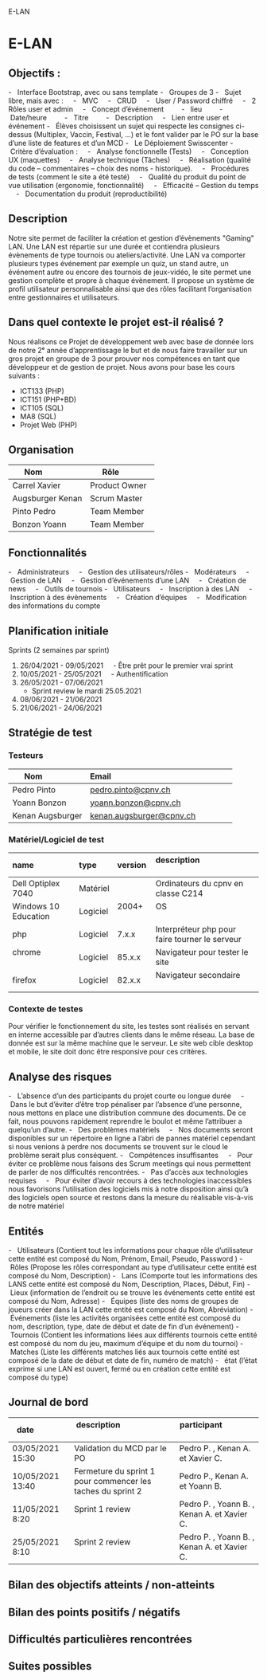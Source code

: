 E-LAN
# E-LAN

## Objectifs :

-   Interface Bootstrap, avec ou sans template
-   Groupes de 3
-   Sujet libre, mais avec :
    -   MVC
    -   CRUD
    -   User / Password chiffré
    -   2 Rôles user et admin
    -   Concept d’événement
        -   lieu
        -   Date/heure
        -   Titre
        -   Description
    -   Lien entre user et événement
-   Élèves choisissent un sujet qui respecte les consignes ci-dessus (Multiplex, Vaccin, Festival, …) et le font valider par le PO sur la base d’une liste de features et d’un MCD
-   Le Déploiement Swisscenter
-   Critère d’évaluation :
    -   Analyse fonctionnelle (Tests)
    -   Conception UX (maquettes)
    -   Analyse technique (Tâches)
    -   Réalisation (qualité du code – commentaires – choix des noms - historique).
    -   Procédures de tests (comment le site a été testé)
    -   Qualité du produit du point de vue utilisation (ergonomie, fonctionnalité)
    -   Efficacité – Gestion du temps
    -   Documentation du produit (reproductibilité)

## Description

Notre site permet de faciliter la création et gestion d’évènements "Gaming" LAN.
Une LAN est répartie sur une durée et contiendra plusieurs évènements de type tournois ou ateliers/activité.
Une LAN va comporter plusieurs types événement par exemple un quiz, un stand autre, un événement autre ou encore des tournois de jeux-vidéo,
le site permet une gestion complète et propre à chaque évènement.
Il propose un système de profil utilisateur personnalisable ainsi que des rôles facilitant l’organisation entre gestionnaires et utilisateurs.

## Dans quel contexte le projet est-il réalisé ?

Nous réalisons ce Projet de développement web avec base de donnée lors de notre 2ᵉ année d’apprentissage le but et de nous faire travailler sur un gros projet en groupe de 3 pour prouver nos compétences en tant que développeur et de gestion de projet.
Nous avons pour base les cours suivants :
- ICT133 (PHP)
- ICT151 (PHP+BD)
- ICT105 (SQL)
- MA8 (SQL)
- Projet Web (PHP)

## Organisation

| Nom              | Rôle          |
| ---------------- | ------------- |
| Carrel Xavier    | Product Owner |
| Augsburger Kenan | Scrum Master  |
| Pinto Pedro      | Team Member   |
| Bonzon Yoann     | Team Member   |

## Fonctionnalités

-   Administrateurs
    -   Gestion des utilisateurs/rôles
-   Modérateurs
    -   Gestion de LAN
    -   Gestion d’événements d’une LAN
    -   Création de news
    -   Outils de tournois
-   Utilisateurs
    -   Inscription à des LAN
    -   Inscription à des évènements
    -   Création d’équipes
    -   Modification des informations du compte

## Planification initiale

Sprints (2 semaines par sprint)

1. 26/04/2021 - 09/05/2021
    - Être prêt pour le premier vrai sprint
2. 10/05/2021 - 25/05/2021
    - Authentification
3. 26/05/2021 - 07/06/2021
    - Sprint review le mardi 25.05.2021
5. 08/06/2021 - 21/06/2021
6. 21/06/2021 - 24/06/2021

## Stratégie de test

### Testeurs

| Nom              | Email                                                       |
| ---------------- | ----------------------------------------------------------- |
| Pedro Pinto      | [pedro.pinto@cpnv.ch](mailto:pedro.pinto@cpnv.ch)           |
| Yoann Bonzon     | [yoann.bonzon@cpnv.ch](mailto:yoann.bonzon@cpnv.ch)         |
| Kenan Augsburger | [kenan.augsburger@cpnv.ch](mailto:kenan.augsburger@cpnv.ch) |

### Matériel/Logiciel de test

| name                 | type     | version | description                                   |
| :------------------- | :------- | :------ | :-------------------------------------------- |
| Dell Optiplex 7040   | Matériel |         | Ordinateurs du cpnv en classe C214            |
| Windows 10 Education | Logiciel | 2004+   | OS                                            |
| php                  | Logiciel | 7.x.x   | Interpréteur php pour faire tourner le serveur|
| chrome               | Logiciel | 85.x.x  | Navigateur pour tester le site                |
| firefox              | Logiciel | 82.x.x  | Navigateur secondaire                         |

### Contexte de testes

Pour vérifier le fonctionnement du site, les testes sont réalisés en servant en interne accessible par d’autres clients dans le même réseau.
La base de donnée est sur la même machine que le serveur.
Le site web cible desktop et mobile, le site doit donc être responsive pour ces critères.

## Analyse des risques

-   L’absence d’un des participants du projet courte ou longue durée
    -   Dans le but d’éviter d’être trop pénaliser par l’absence d’une personne, nous mettons en place une distribution commune des documents. De ce fait, nous pouvons rapidement reprendre le boulot et même l’attribuer a quelqu’un d’autre.
-   Des problèmes matériels
    -   Nos documents seront disponibles sur un répertoire en ligne a l’abri de pannes matériel cependant si nous venions à perdre nos documents se trouvent sur le cloud le problème serait plus conséquent.
-   Compétences insuffisantes
    -   Pour éviter ce problème nous faisons des Scrum meetings qui nous permettent de parler de nos difficultés rencontrées.
-   Pas d’accès aux technologies requises
    -   Pour éviter d’avoir recours à des technologies inaccessibles nous favorisons l’utilisation des logiciels mis à notre disposition ainsi qu’à des logiciels open source et restons dans la mesure du réalisable vis-à-vis de notre matériel

## Entités

-   Utilisateurs (Contient tout les informations pour chaque rôle d’utilisateur cette entité est composé du Nom, Prénom, Email, Pseudo, Password )
-   Rôles (Propose les rôles correspondant au type d’utilisateur cette entité est composé du Nom, Description)
-   Lans (Comporte tout les informations des LANS cette entité est composé du Nom, Description, Places, Début, Fin)
-   Lieux (information de l’endroit ou se trouve les événements cette entité est composé du Nom, Adresse)
-   Équipes (liste des noms de groupes de joueurs créer dans la LAN cette entité est composé du Nom, Abréviation)
-   Événements (liste les activités organisées cette entité est composé du nom, description, type, date de début et date de fin d’un événement)
-   Tournois (Contient les informations liées aux différents tournois cette entité est composé du nom du jeu, maximum d’équipe et du nom du tournoi)
-   Matches (Liste les différents matches liés aux tournois cette entité est composé de la date de début et date de fin, numéro de match)
-   état (l’état exprime si une LAN est ouvert, fermé ou en création cette entité est composé du type)

## Journal de bord

| date             | description                                                 | participant                                 |
| ---------------- | ----------------------------------------------------------- | ------------------------------------------- |
| 03/05/2021 15:30 | Validation du MCD par le PO                                 | Pedro P. , Kenan A. et Xavier C.            |
| 10/05/2021 13:40 | Fermeture du sprint 1 pour commencer les taches du sprint 2 | Pedro P., Kenan A. et Yoann B.              |
| 11/05/2021 8:20  | Sprint 1 review                                             | Pedro P. , Yoann B. , Kenan A. et Xavier C. |
| 25/05/2021 8:10  | Sprint 2 review                                             | Pedro P. , Yoann B. , Kenan A. et Xavier C. |


## Bilan des objectifs atteints / non-atteints

## Bilan des points positifs / négatifs

## Difficultés particulières rencontrées

## Suites possibles
